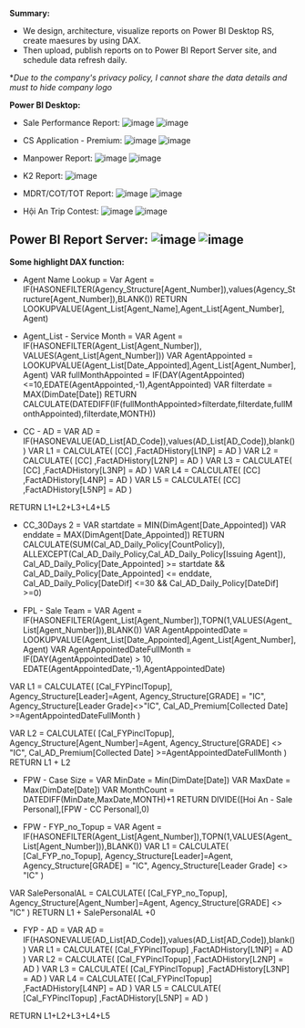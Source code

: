<b>Summary:</b>
- We design, architecture, visualize reports on Power BI Desktop RS, create maesures by using DAX.
- Then upload, publish reports on to Power BI Report Server site, and schedule data refresh daily.

**Due to the company's privacy policy, I cannot share the data details and must to hide company logo*<p>
<b>Power BI Desktop:</b>
- Sale Performance Report:
![image](https://user-images.githubusercontent.com/59658937/220507247-53138d49-d262-4a11-921f-b3b7a17bd5ec.png)
![image](https://user-images.githubusercontent.com/59658937/220507328-3e3af334-7560-42ff-9c98-6618f322e0f8.png)

- CS Application - Premium:
![image](https://user-images.githubusercontent.com/59658937/220508113-2e1ad753-26d8-47c6-89ac-3117f1c83c92.png)
![image](https://user-images.githubusercontent.com/59658937/220508183-1e378a0d-fcf4-441b-a504-a028c93f7a55.png)

- Manpower Report:
![image](https://user-images.githubusercontent.com/59658937/220508740-1ce53512-fa4f-49c3-9b46-1b3015653d7b.png)
![image](https://user-images.githubusercontent.com/59658937/220508824-129e3795-98da-4ef1-9280-13a4f01939ae.png)

- K2 Report:
![image](https://user-images.githubusercontent.com/59658937/220512755-5e7911b9-c1f1-431d-8625-065f62ddab9c.png)

- MDRT/COT/TOT Report:
![image](https://user-images.githubusercontent.com/59658937/220513145-ec7bb708-bbbf-4844-8253-00fa5f2830fe.png)
![image](https://user-images.githubusercontent.com/59658937/220513187-bb1639f6-b164-444b-a089-bea0a32056c7.png)

- Hội An Trip Contest:
![image](https://user-images.githubusercontent.com/59658937/220505990-80fc08e5-0d2c-4d85-8fa4-a70c38fd0b75.png)
![image](https://user-images.githubusercontent.com/59658937/220506120-482872af-def5-41f8-8faa-8b6e2b2a3788.png)

<b>Power BI Report Server:</b>
![image](https://user-images.githubusercontent.com/59658937/220514755-040bcc72-8dec-45fd-b5a9-2e0a4fffae77.png)
![image](https://user-images.githubusercontent.com/59658937/220514667-9d5a556a-f097-4ba2-8efb-daf3eca0ed14.png)
-
<b>Some highlight DAX function:</b>
- Agent Name Lookup = 
Var Agent = IF(HASONEFILTER(Agency_Structure[Agent_Number]),values(Agency_Structure[Agent_Number]),BLANK())
RETURN LOOKUPVALUE(Agent_List[Agent_Name],Agent_List[Agent_Number], Agent)
  
- Agent_List - Service Month = 
VAR Agent = IF(HASONEFILTER(Agent_List[Agent_Number]), VALUES(Agent_List[Agent_Number]))
VAR AgentAppointed = LOOKUPVALUE(Agent_List[Date_Appointed],Agent_List[Agent_Number],Agent)
VAR fullMonthAppointed = IF(DAY(AgentAppointed)<=10,EDATE(AgentAppointed,-1),AgentAppointed)
VAR filterdate = MAX(DimDate[Date])
RETURN CALCULATE(DATEDIFF(IF(fullMonthAppointed>filterdate,filterdate,fullMonthAppointed),filterdate,MONTH))
  
- CC - AD = 
VAR AD = IF(HASONEVALUE(AD_List[AD_Code]),values(AD_List[AD_Code]),blank())
VAR L1 =
CALCULATE(
    [CC]
    ,FactADHistory[L1NP] = AD
)
VAR L2 =
CALCULATE(
    [CC]
    ,FactADHistory[L2NP] = AD
)
VAR L3 =
CALCULATE(
    [CC]
    ,FactADHistory[L3NP] = AD
)
VAR L4 =
CALCULATE(
    [CC]
    ,FactADHistory[L4NP] = AD
)
VAR L5 =
CALCULATE(
    [CC]
    ,FactADHistory[L5NP] = AD
)

RETURN L1+L2+L3+L4+L5
 
- CC_30Days 2 = 
VAR startdate = MIN(DimAgent[Date_Appointed])
VAR enddate = MAX(DimAgent[Date_Appointed])
RETURN
CALCULATE(SUM(Cal_AD_Daily_Policy[CountPolicy]),
ALLEXCEPT(Cal_AD_Daily_Policy,Cal_AD_Daily_Policy[Issuing Agent]),
Cal_AD_Daily_Policy[Date_Appointed] >= startdate && Cal_AD_Daily_Policy[Date_Appointed] <= enddate,
Cal_AD_Daily_Policy[DateDif] <=30 && Cal_AD_Daily_Policy[DateDif] >=0)
  
- FPL - Sale Team = 
VAR Agent = IF(HASONEFILTER(Agent_List[Agent_Number]),TOPN(1,VALUES(Agent_List[Agent_Number])),BLANK())
VAR AgentAppointedDate = LOOKUPVALUE(Agent_List[Date_Appointed],Agent_List[Agent_Number],Agent)
VAR AgentAppointedDateFullMonth =  IF(DAY(AgentAppointedDate) > 10, EDATE(AgentAppointedDate,-1),AgentAppointedDate)

VAR L1 =  CALCULATE(
    [Cal_FYPinclTopup],
    Agency_Structure[Leader]=Agent,
    Agency_Structure[GRADE] = "IC",
    Agency_Structure[Leader Grade]<>"IC",
    Cal_AD_Premium[Collected Date] >=AgentAppointedDateFullMonth
    )

VAR L2 =  CALCULATE(
    [Cal_FYPinclTopup],
    Agency_Structure[Agent_Number]=Agent,
    Agency_Structure[GRADE] <> "IC",
    Cal_AD_Premium[Collected Date] >=AgentAppointedDateFullMonth
    )
RETURN L1 + L2

- FPW - Case Size = 
VAR MinDate = Min(DimDate[Date])
VAR MaxDate = Max(DimDate[Date])
VAR MonthCount = DATEDIFF(MinDate,MaxDate,MONTH)+1
RETURN DIVIDE([Hoi An - Sale Personal],[FPW - CC Personal],0)

- FPW - FYP_no_Topup = 
VAR Agent = IF(HASONEFILTER(Agent_List[Agent_Number]),TOPN(1,VALUES(Agent_List[Agent_Number])),BLANK())
VAR L1 =  CALCULATE(
    [Cal_FYP_no_Topup],
    Agency_Structure[Leader]=Agent,
    Agency_Structure[GRADE] = "IC",
    Agency_Structure[Leader Grade] <> "IC"
    )

VAR SalePersonalAL =  CALCULATE(
    [Cal_FYP_no_Topup],
    Agency_Structure[Agent_Number]=Agent,
    Agency_Structure[GRADE] <> "IC"
    )
RETURN L1 + SalePersonalAL +0
  
- FYP - AD = 
VAR AD = IF(HASONEVALUE(AD_List[AD_Code]),values(AD_List[AD_Code]),blank())
VAR L1 =
CALCULATE(
    [Cal_FYPinclTopup]
    ,FactADHistory[L1NP] = AD
)
VAR L2 =
CALCULATE(
    [Cal_FYPinclTopup]
    ,FactADHistory[L2NP] = AD
)
VAR L3 =
CALCULATE(
    [Cal_FYPinclTopup]
    ,FactADHistory[L3NP] = AD
)
VAR L4 =
CALCULATE(
    [Cal_FYPinclTopup]
    ,FactADHistory[L4NP] = AD
)
VAR L5 =
CALCULATE(
    [Cal_FYPinclTopup]
    ,FactADHistory[L5NP] = AD
)

RETURN L1+L2+L3+L4+L5
  
